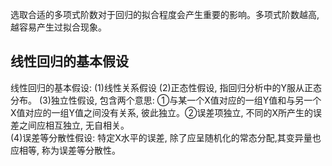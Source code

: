 选取合适的多项式阶数对于回归的拟合程度会产生重要的影响。多项式阶数越高,越容易产生过拟合现象。

## 线性回归的基本假设
线性回归的基本假设:
(1)线性关系假设
(2)正态性假设, 指回归分析中的Y服从正态分布。
(3)独立性假设, 包含两个意思:
	①与某一个X值对应的一组Y值和与另一个X值对应的一组Y值之间没有关系, 彼此独立。②误差项独立, 不同的X所产生的误差之间应相互独立, 无自相关。	
(4)误差等分散性假设: 特定X水平的误差, 除了应呈随机化的常态分配,其变异量也应相等, 称为误差等分散性。